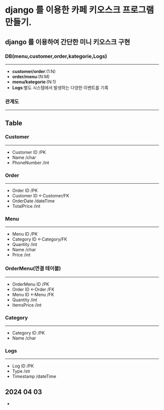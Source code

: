 # django 를 이용한 카페 키오스크 프로그램만들기.
## django 를 이용하여 간단한 미니 키오스크 구현 
### DB(menu,customer,order,kategorie,Logs)
---
- **customer/order**:(1:N)
- **order/menu**:(N:M)
- **menu/kategorie**:(N:1)
- **Logs**:별도 시스템에서 발생하는 다양한 이벤트를 기록
### 관계도
---

## Table
### Customer
---
- Customer ID           /PK
- Name                  /char
- PhoneNumber           /int

### Order
---
- Order ID              /PK
- Customer ID <-Customer/FK
- OrderDate             /dateTime
- TotalPrice            /int

### Menu
---
- Menu ID               /PK
- Category ID <-Category/FK
- Quantity              /int
- Name                  /char
- Price                 /int

### OrderMenu(연결 테이블)
---
- OrderMenu ID          /PK
- Order ID <-Order      /FK
- Menu ID <-Menu        /FK
- Quantity              /int
- ItemsPrice            /int

### Category
---
- Category ID           /PK
- Name                  /char

### Logs
---
- Log ID                /PK
- Type                  /str
- Timestamp             /dateTime

## 2024 04 03
-